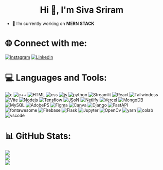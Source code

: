 <h1 align="center">Hi 👋, I'm Siva Sriram</h1>

- 🌱 I’m currently working on **MERN STACK**



# 🌐 Connect with me:
[![Instagram](https://img.shields.io/badge/Instagram-%23E4405F.svg?logo=Instagram&logoColor=white)](https://www.instagram.com/siva._.prince) [![LinkedIn](https://img.shields.io/badge/LinkedIn-%230077B5.svg?logo=linkedin&logoColor=white)](https://www.linkedin.com/in/siva-sriram-a-b-1206ss/) 

#  💻 Languages and Tools:
![c](https://img.shields.io/badge/C-00599C?style=for-the-badge&logo=c&logoColor=white)
![c++](https://img.shields.io/badge/C%2B%2B-00599C?style=for-the-badge&logo=c%2B%2B&logoColor=white)
![HTML](https://img.shields.io/badge/HTML5-E34F26?style=for-the-badge&logo=html5&logoColor=white)
![css](https://img.shields.io/badge/CSS3-1572B6?style=for-the-badge&logo=css3&logoColor=white)
![js](https://img.shields.io/badge/JavaScript-323330?style=for-the-badge&logo=javascript&logoColor=F7DF1E)
![python](https://img.shields.io/badge/Python-FFD43B?style=for-the-badge&logo=python&logoColor=blue)
![Streamlit](https://img.shields.io/badge/Streamlit-FF4B4B?style=for-the-badge&logo=Streamlit&logoColor=white)
![React](https://img.shields.io/badge/React-20232A?style=for-the-badge&logo=react&logoColor=61DAFB) 
![Tailwindcss](https://img.shields.io/badge/Tailwind_CSS-38B2AC?style=for-the-badge&logo=tailwind-css&logoColor=white) 
![Vite](https://img.shields.io/badge/Vite-B73BFE?style=for-the-badge&logo=vite&logoColor=FFD62E)
![Nodejs](https://img.shields.io/badge/Node%20js-339933?style=for-the-badge&logo=nodedotjs&logoColor=white)
![Tensflow](https://img.shields.io/badge/TensorFlow-FF6F00?style=for-the-badge&logo=TensorFlow&logoColor=white)
![JSoN](https://img.shields.io/badge/json-5E5C5C?style=for-the-badge&logo=json&logoColor=white)
![Netlify](https://img.shields.io/badge/Netlify-00C7B7?style=for-the-badge&logo=netlify&logoColor=white)
![Vercel](https://img.shields.io/badge/Vercel-000000?style=for-the-badge&logo=vercel&logoColor=white) 
![MongoDB](https://img.shields.io/badge/MongoDB-4EA94B?style=for-the-badge&logo=mongodb&logoColor=white)
![MySQL](https://img.shields.io/badge/MySQL-005C84?style=for-the-badge&logo=mysql&logoColor=white)
![AdobePS](https://img.shields.io/badge/Adobe%20Photoshop-31A8FF?style=for-the-badge&logo=Adobe%20Photoshop&logoColor=black) 
![Figma](https://img.shields.io/badge/Figma-F24E1E?style=for-the-badge&logo=figma&logoColor=white)
![Canva](https://img.shields.io/badge/Canva-%2300C4CC.svg?&style=for-the-badge&logo=Canva&logoColor=white)
![Django](https://img.shields.io/badge/Django-092E20?style=for-the-badge&logo=django&logoColor=green) 
![FastAPI](https://img.shields.io/badge/Flask-000000?style=for-the-badge&logo=flask&logoColor=white) 
![fontawesome](https://img.shields.io/badge/Font_Awesome-339AF0?style=for-the-badge&logo=fontawesome&logoColor=white)
![Firebase](https://img.shields.io/badge/firebase-ffca28?style=for-the-badge&logo=firebase&logoColor=black) 
![Flask](https://img.shields.io/badge/Flask-000000?style=for-the-badge&logo=flask&logoColor=white) 
![Jupyter](https://img.shields.io/badge/Jupyter-F37626.svg?&style=for-the-badge&logo=Jupyter&logoColor=white) 
![OpenCv](https://img.shields.io/badge/OpenCV-27338e?style=for-the-badge&logo=OpenCV&logoColor=white) 
![yarn](https://img.shields.io/badge/Yarn-2C8EBB?style=for-the-badge&logo=yarn&logoColor=white)
![colab](https://img.shields.io/badge/Colab-F9AB00?style=for-the-badge&logo=googlecolab&color=525252)
![vscode](https://img.shields.io/badge/VSCode-0078D4?style=for-the-badge&logo=visual%20studio%20code&logoColor=white)


# 📊 GitHub Stats:

<!-- ![Siva's GitHub stats](https://github-readme-stats.vercel.app/api?username=SivaPhoenix&show_icons=true&theme=radical) -->

![](https://github-readme-stats.vercel.app/api?username=SivaPhoenix&theme=tokyonight&hide_border=false)<br/>
![](https://github-readme-streak-stats.herokuapp.com/?user=SivaPhoenix&theme=tokyonight&hide_border=false)<br/>
![](https://github-readme-stats.vercel.app/api/top-langs/?username=SivaPhoenix&theme=tokyonight&hide_border=false&include_all_commits=true&count_private=true&layout=compact)


<!-- [![](https://visitcount.itsvg.in/api?id=SivaPhoenix&icon=0&color=0)](https://visitcount.itsvg.in) -->
